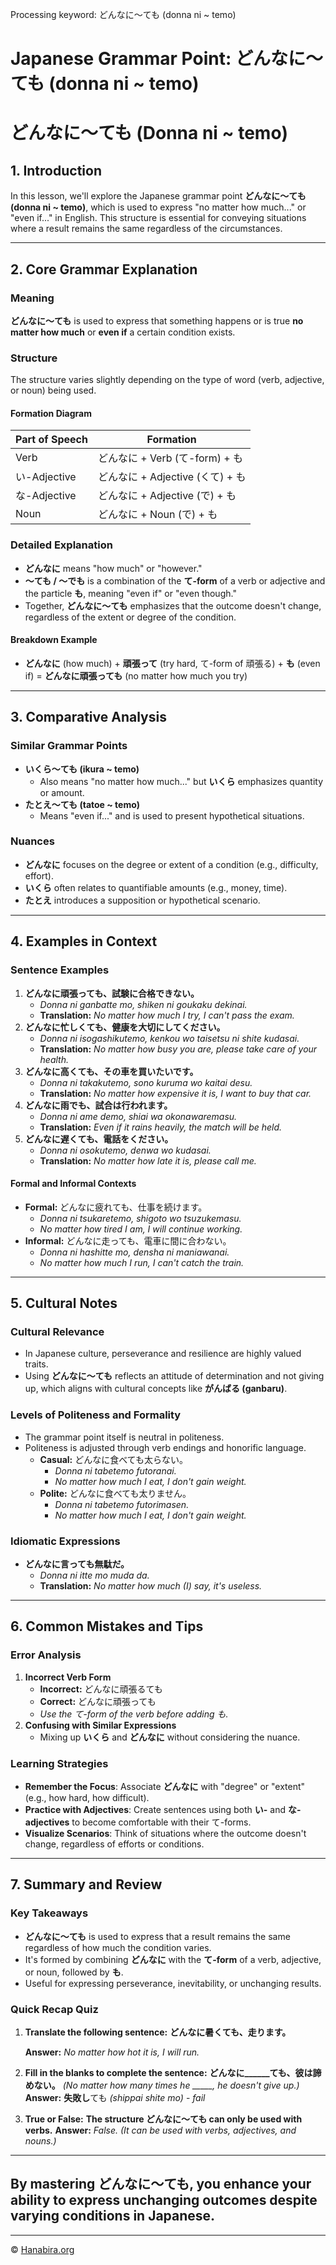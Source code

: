 Processing keyword: どんなに～ても (donna ni ~ temo)
# Japanese Grammar Point: どんなに～ても (donna ni ~ temo)
# どんなに～ても (Donna ni ~ temo)
## 1. Introduction
In this lesson, we'll explore the Japanese grammar point **どんなに～ても (donna ni ~ temo)**, which is used to express "no matter how much..." or "even if..." in English. This structure is essential for conveying situations where a result remains the same regardless of the circumstances.

---
## 2. Core Grammar Explanation
### Meaning
**どんなに～ても** is used to express that something happens or is true **no matter how much** or **even if** a certain condition exists.
### Structure
The structure varies slightly depending on the type of word (verb, adjective, or noun) being used.
#### Formation Diagram
| Part of Speech | Formation                               |
|----------------|-----------------------------------------|
| Verb           | どんなに + Verb (て-form) + も           |
| い-Adjective    | どんなに + Adjective (くて) + も         |
| な-Adjective    | どんなに + Adjective (で) + も           |
| Noun           | どんなに + Noun (で) + も               |
### Detailed Explanation
- **どんなに** means "how much" or "however."
- **～ても / ～でも** is a combination of the **て-form** of a verb or adjective and the particle **も**, meaning "even if" or "even though."
- Together, **どんなに～ても** emphasizes that the outcome doesn't change, regardless of the extent or degree of the condition.
#### Breakdown Example
- **どんなに** (how much) + **頑張って** (try hard, て-form of 頑張る) + **も** (even if) = **どんなに頑張っても** (no matter how much you try)
---
## 3. Comparative Analysis
### Similar Grammar Points
- **いくら～ても (ikura ~ temo)**
  - Also means "no matter how much..." but **いくら** emphasizes quantity or amount.
- **たとえ～ても (tatoe ~ temo)**
  - Means "even if..." and is used to present hypothetical situations.
### Nuances
- **どんなに** focuses on the degree or extent of a condition (e.g., difficulty, effort).
- **いくら** often relates to quantifiable amounts (e.g., money, time).
- **たとえ** introduces a supposition or hypothetical scenario.
---
## 4. Examples in Context
### Sentence Examples
1. **どんなに頑張っても、試験に合格できない。**
   - *Donna ni ganbatte mo, shiken ni goukaku dekinai.*
   - **Translation:** *No matter how much I try, I can't pass the exam.*
2. **どんなに忙しくても、健康を大切にしてください。**
   - *Donna ni isogashikutemo, kenkou wo taisetsu ni shite kudasai.*
   - **Translation:** *No matter how busy you are, please take care of your health.*
3. **どんなに高くても、その車を買いたいです。**
   - *Donna ni takakutemo, sono kuruma wo kaitai desu.*
   - **Translation:** *No matter how expensive it is, I want to buy that car.*
4. **どんなに雨でも、試合は行われます。**
   - *Donna ni ame demo, shiai wa okonawaremasu.*
   - **Translation:** *Even if it rains heavily, the match will be held.*
5. **どんなに遅くても、電話をください。**
   - *Donna ni osokutemo, denwa wo kudasai.*
   - **Translation:** *No matter how late it is, please call me.*
#### Formal and Informal Contexts
- **Formal:** どんなに疲れても、仕事を続けます。
  - *Donna ni tsukaretemo, shigoto wo tsuzukemasu.*
  - *No matter how tired I am, I will continue working.*
- **Informal:** どんなに走っても、電車に間に合わない。
  - *Donna ni hashitte mo, densha ni maniawanai.*
  - *No matter how much I run, I can't catch the train.*
---
## 5. Cultural Notes
### Cultural Relevance
- In Japanese culture, perseverance and resilience are highly valued traits.
- Using **どんなに～ても** reflects an attitude of determination and not giving up, which aligns with cultural concepts like **がんばる (ganbaru)**.
### Levels of Politeness and Formality
- The grammar point itself is neutral in politeness.
- Politeness is adjusted through verb endings and honorific language.
  - **Casual:** どんなに食べても太らない。
    - *Donna ni tabetemo futoranai.*
    - *No matter how much I eat, I don't gain weight.*
  - **Polite:** どんなに食べても太りません。
    - *Donna ni tabetemo futorimasen.*
    - *No matter how much I eat, I don't gain weight.*
### Idiomatic Expressions
- **どんなに言っても無駄だ。**
  - *Donna ni itte mo muda da.*
  - **Translation:** *No matter how much (I) say, it's useless.*
---
## 6. Common Mistakes and Tips
### Error Analysis
1. **Incorrect Verb Form**
   - **Incorrect:** どんなに頑張るても
   - **Correct:** どんなに頑張っても
   - *Use the て-form of the verb before adding も.*
2. **Confusing with Similar Expressions**
   - Mixing up **いくら** and **どんなに** without considering the nuance.
### Learning Strategies
- **Remember the Focus**: Associate **どんなに** with "degree" or "extent" (e.g., how hard, how difficult).
- **Practice with Adjectives**: Create sentences using both **い-** and **な-adjectives** to become comfortable with their て-forms.
- **Visualize Scenarios**: Think of situations where the outcome doesn't change, regardless of efforts or conditions.
---
## 7. Summary and Review
### Key Takeaways
- **どんなに～ても** is used to express that a result remains the same regardless of how much the condition varies.
- It's formed by combining **どんなに** with the **て-form** of a verb, adjective, or noun, followed by **も**.
- Useful for expressing perseverance, inevitability, or unchanging results.
### Quick Recap Quiz
1. **Translate the following sentence:**
   **どんなに暑くても、走ります。**
   
   **Answer:**
   *No matter how hot it is, I will run.*
2. **Fill in the blanks to complete the sentence:**
   **どんなに______ても、彼は諦めない。** *(No matter how many times he _____, he doesn't give up.)*
   **Answer:**
   **失敗し**ても *(shippai shite mo)* - *fail*
3. **True or False:**
   **The structure どんなに～ても can only be used with verbs.**
   **Answer:**
   *False.* *(It can be used with verbs, adjectives, and nouns.)*
---
By mastering **どんなに～ても**, you enhance your ability to express unchanging outcomes despite varying conditions in Japanese.
---


---

© [Hanabira.org](https://hanabira.org)
